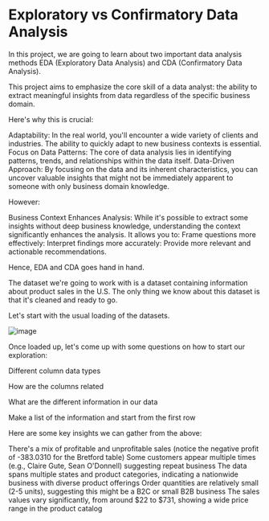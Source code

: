 # Exploratory vs Confirmatory Data Analysis

In this project, we are going to learn about two important data analysis methods EDA (Exploratory Data Analysis) and CDA (Confirmatory Data Analysis).

This project aims to emphasize the core skill of a data analyst: the ability to extract meaningful insights from data regardless of the specific business domain.

Here's why this is crucial:

Adaptability: In the real world, you'll encounter a wide variety of clients and industries. The ability to quickly adapt to new business contexts is essential.
Focus on Data Patterns: The core of data analysis lies in identifying patterns, trends, and relationships within the data itself.
Data-Driven Approach: By focusing on the data and its inherent characteristics, you can uncover valuable insights that might not be immediately apparent to someone with only business domain knowledge.

However:

Business Context Enhances Analysis: While it's possible to extract some insights without deep business knowledge, understanding the context significantly enhances the analysis. It allows you to:
Frame questions more effectively:
Interpret findings more accurately:
Provide more relevant and actionable recommendations.

Hence, EDA and CDA goes hand in hand.

The dataset we're going to work with is a dataset containing information about product sales in the U.S. The only thing we know about this dataset is that it's cleaned and ready to go.

Let's start with the usual loading of the datasets. 

![image](https://github.com/user-attachments/assets/c3b946b3-33e5-4485-8f76-6bc2103bc7ca)



Once loaded up, let's come up with some questions on how to start our exploration:

Different column data types

How are the columns related

What are the different information in our data

Make a list of the information and start from the first row







Here are some key insights we can gather from the above:

There's a mix of profitable and unprofitable sales (notice the negative profit of -383.0310 for the Bretford table)
Some customers appear multiple times (e.g., Claire Gute, Sean O'Donnell) suggesting repeat business
The data spans multiple states and product categories, indicating a nationwide business with diverse product offerings
Order quantities are relatively small (2-5 units), suggesting this might be a B2C or small B2B business
The sales values vary significantly, from around $22 to $731, showing a wide price range in the product catalog





